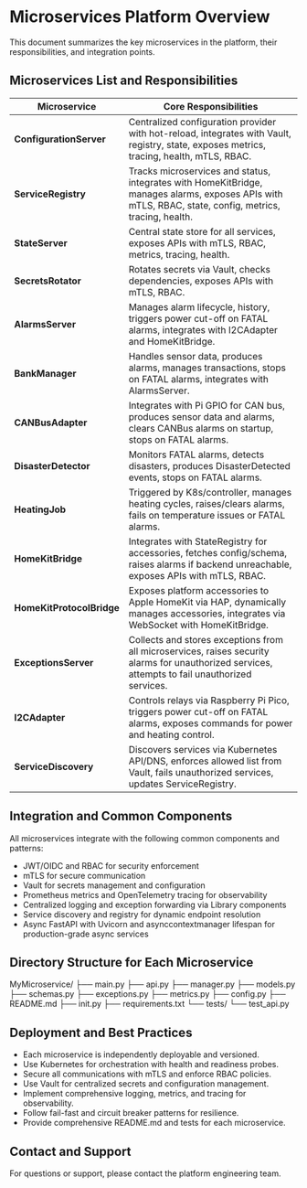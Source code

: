 # Microservices Platform Overview

This document summarizes the key microservices in the platform, their responsibilities, and integration points.

## Microservices List and Responsibilities

| Microservice             | Core Responsibilities                                                                                                                      |
|--------------------------|--------------------------------------------------------------------------------------------------------------------------------------------|
| **ConfigurationServer**  | Centralized configuration provider with hot-reload, integrates with Vault, registry, state, exposes metrics, tracing, health, mTLS, RBAC.  |
| **ServiceRegistry**      | Tracks microservices and status, integrates with HomeKitBridge, manages alarms, exposes APIs with mTLS, RBAC, state, config, metrics, tracing, health. |
| **StateServer**          | Central state store for all services, exposes APIs with mTLS, RBAC, metrics, tracing, health.                                              |
| **SecretsRotator**       | Rotates secrets via Vault, checks dependencies, exposes APIs with mTLS, RBAC.                                                              |
| **AlarmsServer**         | Manages alarm lifecycle, history, triggers power cut-off on FATAL alarms, integrates with I2CAdapter and HomeKitBridge.                    |
| **BankManager**          | Handles sensor data, produces alarms, manages transactions, stops on FATAL alarms, integrates with AlarmsServer.                            |
| **CANBusAdapter**        | Integrates with Pi GPIO for CAN bus, produces sensor data and alarms, clears CANBus alarms on startup, stops on FATAL alarms.               |
| **DisasterDetector**     | Monitors FATAL alarms, detects disasters, produces DisasterDetected events, stops on FATAL alarms.                                          |
| **HeatingJob**           | Triggered by K8s/controller, manages heating cycles, raises/clears alarms, fails on temperature issues or FATAL alarms.                     |
| **HomeKitBridge**        | Integrates with StateRegistry for accessories, fetches config/schema, raises alarms if backend unreachable, exposes APIs with mTLS, RBAC.   |
| **HomeKitProtocolBridge**| Exposes platform accessories to Apple HomeKit via HAP, dynamically manages accessories, integrates via WebSocket with HomeKitBridge.        |
| **ExceptionsServer**     | Collects and stores exceptions from all microservices, raises security alarms for unauthorized services, attempts to fail unauthorized services. |
| **I2CAdapter**           | Controls relays via Raspberry Pi Pico, triggers power cut-off on FATAL alarms, exposes commands for power and heating control.              |
| **ServiceDiscovery**     | Discovers services via Kubernetes API/DNS, enforces allowed list from Vault, fails unauthorized services, updates ServiceRegistry.           |

## Integration and Common Components

All microservices integrate with the following common components and patterns:

- JWT/OIDC and RBAC for security enforcement
- mTLS for secure communication
- Vault for secrets management and configuration
- Prometheus metrics and OpenTelemetry tracing for observability
- Centralized logging and exception forwarding via Library components
- Service discovery and registry for dynamic endpoint resolution
- Async FastAPI with Uvicorn and asynccontextmanager lifespan for production-grade async services

## Directory Structure for Each Microservice

MyMicroservice/
├── main.py
├── api.py
├── manager.py
├── models.py
├── schemas.py
├── exceptions.py
├── metrics.py
├── config.py
├── README.md
├── init.py
├── requirements.txt
└── tests/
└── test_api.py

## Deployment and Best Practices

- Each microservice is independently deployable and versioned.
- Use Kubernetes for orchestration with health and readiness probes.
- Secure all communications with mTLS and enforce RBAC policies.
- Use Vault for centralized secrets and configuration management.
- Implement comprehensive logging, metrics, and tracing for observability.
- Follow fail-fast and circuit breaker patterns for resilience.
- Provide comprehensive README.md and tests for each microservice.

## Contact and Support

For questions or support, please contact the platform engineering team.

